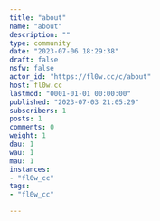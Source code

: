 ```yaml
---
title: "about" 
name: "about"
description: ""
type: community
date: "2023-07-06 18:29:38"
draft: false
nsfw: false
actor_id: "https://fl0w.cc/c/about"
host: fl0w.cc
lastmod: "0001-01-01 00:00:00"
published: "2023-07-03 21:05:29"
subscribers: 1
posts: 1
comments: 0
weight: 1
dau: 1
wau: 1
mau: 1
instances:
- "fl0w_cc"
tags: 
- "fl0w_cc"

---
```

